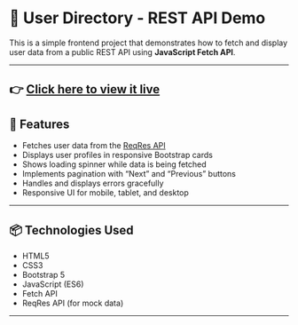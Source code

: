 # 👥 User Directory - REST API Demo

This is a simple frontend project that demonstrates how to fetch and display user data from a public REST API using **JavaScript Fetch API**.

---
👉 [Click here to view it live](https://lakshya-ag17.github.io/REST-API-Demo/)  
---

## 🚀 Features

- Fetches user data from the [ReqRes API](https://reqres.in/)
- Displays user profiles in responsive Bootstrap cards
- Shows loading spinner while data is being fetched
- Implements pagination with “Next” and “Previous” buttons
- Handles and displays errors gracefully
- Responsive UI for mobile, tablet, and desktop

---

## 📦 Technologies Used

- HTML5  
- CSS3  
- Bootstrap 5  
- JavaScript (ES6)  
- Fetch API  
- ReqRes API (for mock data)

---
